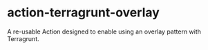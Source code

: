# action-terragrunt-overlay
A re-usable Action designed to enable using an overlay pattern with Terragrunt.

